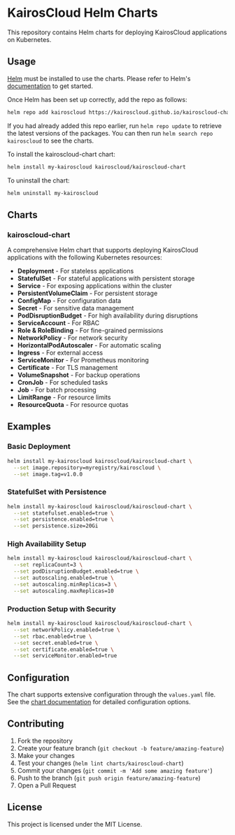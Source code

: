 # KairosCloud Helm Charts

This repository contains Helm charts for deploying KairosCloud applications on Kubernetes.

## Usage

[Helm](https://helm.sh) must be installed to use the charts. Please refer to
Helm's [documentation](https://helm.sh/docs) to get started.

Once Helm has been set up correctly, add the repo as follows:

```bash
helm repo add kairoscloud https://kairoscloud.github.io/kairoscloud-charts
```

If you had already added this repo earlier, run `helm repo update` to retrieve
the latest versions of the packages. You can then run `helm search repo
kairoscloud` to see the charts.

To install the kairoscloud-chart chart:

```bash
helm install my-kairoscloud kairoscloud/kairoscloud-chart
```

To uninstall the chart:

```bash
helm uninstall my-kairoscloud
```

## Charts

### kairoscloud-chart

A comprehensive Helm chart that supports deploying KairosCloud applications with the following Kubernetes resources:

- **Deployment** - For stateless applications
- **StatefulSet** - For stateful applications with persistent storage
- **Service** - For exposing applications within the cluster
- **PersistentVolumeClaim** - For persistent storage
- **ConfigMap** - For configuration data
- **Secret** - For sensitive data management
- **PodDisruptionBudget** - For high availability during disruptions
- **ServiceAccount** - For RBAC
- **Role & RoleBinding** - For fine-grained permissions
- **NetworkPolicy** - For network security
- **HorizontalPodAutoscaler** - For automatic scaling
- **Ingress** - For external access
- **ServiceMonitor** - For Prometheus monitoring
- **Certificate** - For TLS management
- **VolumeSnapshot** - For backup operations
- **CronJob** - For scheduled tasks
- **Job** - For batch processing
- **LimitRange** - For resource limits
- **ResourceQuota** - For resource quotas

## Examples

### Basic Deployment
```bash
helm install my-kairoscloud kairoscloud/kairoscloud-chart \
  --set image.repository=myregistry/kairoscloud \
  --set image.tag=v1.0.0
```

### StatefulSet with Persistence
```bash
helm install my-kairoscloud kairoscloud/kairoscloud-chart \
  --set statefulset.enabled=true \
  --set persistence.enabled=true \
  --set persistence.size=20Gi
```

### High Availability Setup
```bash
helm install my-kairoscloud kairoscloud/kairoscloud-chart \
  --set replicaCount=3 \
  --set podDisruptionBudget.enabled=true \
  --set autoscaling.enabled=true \
  --set autoscaling.minReplicas=3 \
  --set autoscaling.maxReplicas=10
```

### Production Setup with Security
```bash
helm install my-kairoscloud kairoscloud/kairoscloud-chart \
  --set networkPolicy.enabled=true \
  --set rbac.enabled=true \
  --set secret.enabled=true \
  --set certificate.enabled=true \
  --set serviceMonitor.enabled=true
```

## Configuration

The chart supports extensive configuration through the `values.yaml` file. See the [chart documentation](https://github.com/KairosCloud/kairoscloud-charts/tree/main/charts/kairoscloud-chart) for detailed configuration options.

## Contributing

1. Fork the repository
2. Create your feature branch (`git checkout -b feature/amazing-feature`)
3. Make your changes
4. Test your changes (`helm lint charts/kairoscloud-chart`)
5. Commit your changes (`git commit -m 'Add some amazing feature'`)
6. Push to the branch (`git push origin feature/amazing-feature`)
7. Open a Pull Request

## License

This project is licensed under the MIT License.

